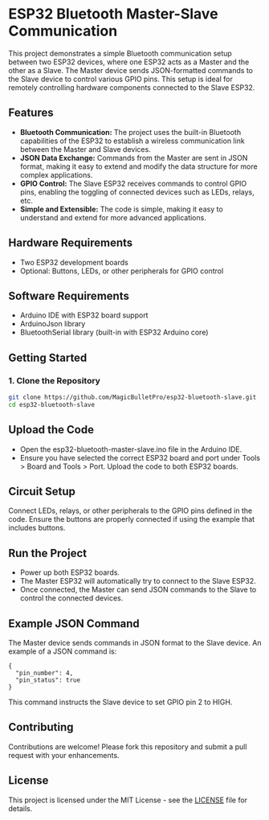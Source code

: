 # ESP32 Bluetooth Master-Slave Communication

This project demonstrates a simple Bluetooth communication setup between two ESP32 devices, where one ESP32 acts as a Master and the other as a Slave. The Master device sends JSON-formatted commands to the Slave device to control various GPIO pins. This setup is ideal for remotely controlling hardware components connected to the Slave ESP32.

## Features

- **Bluetooth Communication:** The project uses the built-in Bluetooth capabilities of the ESP32 to establish a wireless communication link between the Master and Slave devices.
- **JSON Data Exchange:** Commands from the Master are sent in JSON format, making it easy to extend and modify the data structure for more complex applications.
- **GPIO Control:** The Slave ESP32 receives commands to control GPIO pins, enabling the toggling of connected devices such as LEDs, relays, etc.
- **Simple and Extensible:** The code is simple, making it easy to understand and extend for more advanced applications.

## Hardware Requirements

- Two ESP32 development boards
- Optional: Buttons, LEDs, or other peripherals for GPIO control

## Software Requirements

- Arduino IDE with ESP32 board support
- ArduinoJson library
- BluetoothSerial library (built-in with ESP32 Arduino core)

## Getting Started

### 1. Clone the Repository

```bash
git clone https://github.com/MagicBulletPro/esp32-bluetooth-slave.git
cd esp32-bluetooth-slave
```


## Upload the Code
- Open the esp32-bluetooth-master-slave.ino file in the Arduino IDE.
- Ensure you have selected the correct ESP32 board and port under Tools > Board and Tools > Port.
Upload the code to both ESP32 boards.
## Circuit Setup
Connect LEDs, relays, or other peripherals to the GPIO pins defined in the code.
Ensure the buttons are properly connected if using the example that includes buttons.
## Run the Project
- Power up both ESP32 boards.
- The Master ESP32 will automatically try to connect to the Slave ESP32.
- Once connected, the Master can send JSON commands to the Slave to control the connected devices.
## Example JSON Command
The Master device sends commands in JSON format to the Slave device. An example of a JSON command is:
```
{
  "pin_number": 4,
  "pin_status": true
}
```
This command instructs the Slave device to set GPIO pin 2 to HIGH.
## Contributing
Contributions are welcome! Please fork this repository and submit a pull request with your enhancements.

## License
This project is licensed under the MIT License - see the [LICENSE](LICENSE) file for details.

